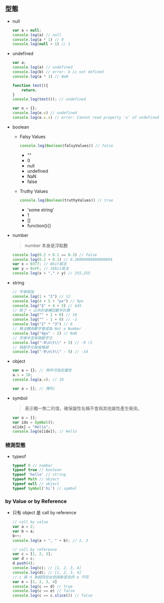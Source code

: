 ## 型態

- null

	```js
	var a = null;
	console.log(a) // null
	console.log(a * 1) // 0
	console.log(null + 1) // 1
	```

- undefined

	```js
	var a;
	console.log(a) // undefined
	console.log(b) // error: b is not defined
	console.log(a * 1) // NaN
	
	function test(){
	    return;
	}
	console.log(test()); // undefined
	
	var o = {};
	console.log(o.x) // undefined
	console.log(o.x.x) // error: Cannot read property 'x' of undefined
	```

- boolean

  - Falsy Values

    ```js
    console.log(Boolean(falsyValues)) // false
    ```

    - ""
    - 0
    - null
    - undefined
    - NaN
    - false

  - Truthy Values

    ```js
    console.log(Boolean(truthyValues)) // true
    ```

    - 'some string'
    - 1
    - []
    - function(){}

- number

	> number 本身是浮點數

	```js
	console.log(0.2 + 0.1 == 0.3) // false
	console.log(0.2 + 0.1) // 0.30000000000000004
	var x = 0377; // 8bit寫法
	var y = 0xFF; // 16bit寫法
	console.log(x + "," + y) // 255,255
	```

- string

	```js
	// 字串相加
	console.log(1 + "2") // 12
	console.log(4 + 5 + "px") // 9px
	console.log("$" + 4 + 5) // $45
	// 除了 + 以外的會轉回數字計算
	console.log("" + 1 + 0) // 10
	console.log("" - 1 + 0) // -1
	console.log("2" * "3") // 6
	// 無法轉為數字會成為 Not a Number
	console.log("4px" - 2) // NaN
	// 字串中含有跳脫字元
	console.log("-9\n\t\\" + 5) // -9 \5
	// 跳脫字元被省略掉
	console.log("-9\n\t\\" - 5) // -14
	
	```

- object

	```js
	var a = {}; // 物件可指定屬性
	a.x = 10;
	console.log(a.x); // 10
	
	var a = []; // 陣列;
	```

- symbol

	> 表示獨一無二的值，確保屬性名稱不會與其他屬性產生衝突。

	```js
	var o = [];
	var idx = Symbol();
	o[idx] = "Hello";
	console.log(o[idx]); // Hello
	```

### 檢測型態

- typeof

	```js
	typeof 0 // number
	typeof true // boolean
	typeof 'hello' // string
	typeof Math // object
	typeof null // object
	typeof Symbol('hi') // symbol
	```

### by Value or by Reference

- 只有 object 是 call by reference

	``` js
	// call by value
	var a = 2;
	var b = a;
	b++;
	console.log(a + ", " + b); // 2, 3
	
	// call by reference
	var c = [1, 2, 3];
	var d = c;
	d.push(4);
	console.log(c); // [1, 2, 3, 4]
	console.log(d); // [1, 2, 3, 4]
	// c 與 d 為相同位址但與新宣告的 e 不同
	var e = [1, 2, 3, 4]
	console.log(c == d) // true
	console.log(c == e) // false
	console.log(c == c.slice()) // false
	```

	